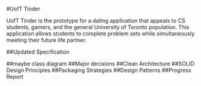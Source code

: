 #UofT Tinder

UofT Tinder is the prototype for a dating application that appeals to CS students, gamers, 
and the general University of Toronto population. This application allows students to complete
problem sets while simultaneously meeting their future life partner.

##Updated Specification

##maybe class diagram
##Major decisions
##Clean Architecture
##SOLID Design Principles
##Packaging Strategies
##Design Patterns
##Progress Report

